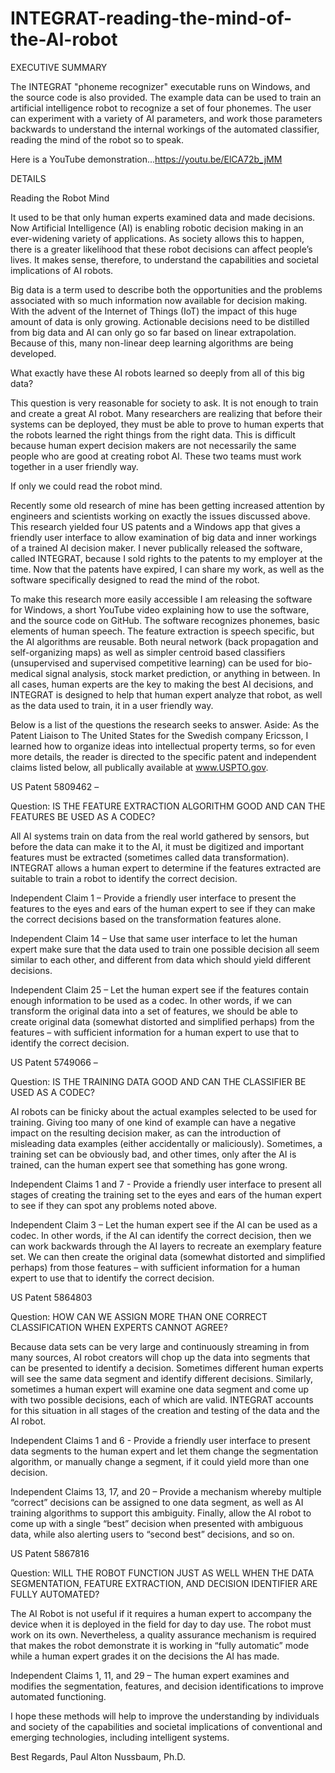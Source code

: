# INTEGRAT-reading-the-mind-of-the-AI-robot
EXECUTIVE SUMMARY

The INTEGRAT "phoneme recognizer" executable runs on Windows, and the source code is also provided. The example data can be used to train an artificial intelligence robot to recognize a set of four phonemes. The user can experiment with a variety of AI parameters, and work those parameters backwards to understand the internal workings of the automated classifier, reading the mind of the robot so to speak. 

Here is a YouTube demonstration...https://youtu.be/ElCA72b_jMM

DETAILS

Reading the Robot Mind

It used to be that only human experts examined data and made decisions. Now Artificial Intelligence (AI) is enabling robotic decision making in an ever-widening variety of applications. As society allows this to happen, there is a greater likelihood that these robot decisions can affect people’s lives. It makes sense, therefore, to understand the capabilities and societal implications of AI robots.

Big data is a term used to describe both the opportunities and the problems associated with so much information now available for decision making. With the advent of the Internet of Things (IoT) the impact of this huge amount of data is only growing. Actionable decisions need to be distilled from big data and AI can only go so far based on linear extrapolation. Because of this, many non-linear deep learning algorithms are being developed. 

What exactly have these AI robots learned so deeply from all of this big data? 

This question is very reasonable for society to ask. It is not enough to train and create a great AI robot. Many researchers are realizing that before their systems can be deployed, they must be able to prove to human experts that the robots learned the right things from the right data. This is difficult because human expert decision makers are not necessarily the same people who are good at creating robot AI. These two teams must work together in a user friendly way.

If only we could read the robot mind.

Recently some old research of mine has been getting increased attention by engineers and scientists working on exactly the issues discussed above. This research yielded four US patents and a Windows app that gives a friendly user interface to allow examination of big data and inner workings of a trained AI decision maker. I never publically released the software, called INTEGRAT, because I sold rights to the patents to my employer at the time. Now that the patents have expired, I can share my work, as well as the software specifically designed to read the mind of the robot.

To make this research more easily accessible I am releasing the software for Windows, a short YouTube video explaining how to use the software, and the source code on GitHub. The software recognizes phonemes, basic elements of human speech. The feature extraction is speech specific, but the AI algorithms are reusable. Both neural network (back propagation and self-organizing maps) as well as simpler centroid based classifiers (unsupervised and supervised competitive learning) can be used for bio-medical signal analysis, stock market prediction, or anything in between. In all cases, human experts are the key to making the best AI decisions, and INTEGRAT is designed to help that human expert analyze that robot, as well as the data used to train, it in a user friendly way. 

Below is a list of the questions the research seeks to answer. Aside: As the Patent Liaison to The United States for the Swedish company Ericsson, I learned how to organize ideas into intellectual property terms, so for even more details, the reader is directed to the specific patent and independent claims listed below, all publically available at www.USPTO.gov.

US Patent 5809462 – 

Question: IS THE FEATURE EXTRACTION ALGORITHM GOOD AND CAN THE FEATURES BE USED AS A CODEC? 

All AI systems train on data from the real world gathered by sensors, but before the data can make it to the AI, it must be digitized and important features must be extracted (sometimes called data transformation). INTEGRAT allows a human expert to determine if the features extracted are suitable to train a robot to identify the correct decision.

Independent Claim 1 – Provide a friendly user interface to present the features to the eyes and ears of the human expert to see if they can make the correct decisions based on the transformation features alone.

Independent Claim 14 – Use that same user interface to let the human expert make sure that the data used to train one possible decision all seem similar to each other, and different from data which should yield different decisions.

Independent Claim 25 – Let the human expert see if the features contain enough information to be used as a codec. In other words, if we can transform the original data into a set of features, we should be able to create original data (somewhat distorted and simplified perhaps) from the features – with sufficient information for a human expert to use that to identify the correct decision. 

US Patent 5749066 – 

Question: IS THE TRAINING DATA GOOD AND CAN THE CLASSIFIER BE USED AS A CODEC?

AI robots can be finicky about the actual examples selected to be used for training. Giving too many of one kind of example can have a negative impact on the resulting decision maker, as can the introduction of misleading data examples (either accidentally or maliciously). Sometimes, a training set can be obviously bad, and other times, only after the AI is trained, can the human expert see that something has gone wrong.

Independent Claims 1 and 7 - Provide a friendly user interface to present all stages of creating the training set to the eyes and ears of the human expert to see if they can spot any problems noted above.

Independent Claim 3 – Let the human expert see if the AI can be used as a codec. In other words, if the AI can identify the correct decision, then we can work backwards through the AI layers to recreate an exemplary feature set. We can then create the original data (somewhat distorted and simplified perhaps) from those features – with sufficient information for a human expert to use that to identify the correct decision.

US Patent 5864803

Question: HOW CAN WE ASSIGN MORE THAN ONE CORRECT CLASSIFICATION WHEN EXPERTS CANNOT AGREE?

Because data sets can be very large and continuously streaming in from many sources, AI robot creators will chop up the data into segments that can be presented to identify a decision. Sometimes different human experts will see the same data segment and identify different decisions. Similarly, sometimes a human expert will examine one data segment and come up with two possible decisions, each of which are valid. INTEGRAT accounts for this situation in all stages of the creation and testing of the data and the AI robot.

Independent Claims 1 and 6 - Provide a friendly user interface to present data segments to the human expert and let them change the segmentation algorithm, or manually change a segment, if it could yield more than one decision.

Independent Claims 13, 17, and 20 – Provide a mechanism whereby multiple “correct” decisions can be assigned to one data segment, as well as AI training algorithms to support this ambiguity. Finally, allow the AI robot to come up with a single “best” decision when presented with ambiguous data, while also alerting users to “second best” decisions, and so on.

US Patent 5867816

Question: WILL THE ROBOT FUNCTION JUST AS WELL WHEN THE DATA SEGMENTATION, FEATURE EXTRACTION, AND DECISION IDENTIFIER ARE FULLY AUTOMATED?

The AI Robot is not useful if it requires a human expert to accompany the device when it is deployed in the field for day to day use. The robot must work on its own. Nevertheless, a quality assurance mechanism is required that makes the robot demonstrate it is working in “fully automatic” mode while a human expert grades it on the decisions the AI has made.

Independent Claims 1, 11, and 29 – The human expert examines and modifies the segmentation, features, and decision identifications to improve automated functioning.


I hope these methods will help to improve the understanding by individuals and society of the capabilities and societal implications of conventional and emerging technologies, including intelligent systems.

Best Regards, Paul Alton Nussbaum, Ph.D. 

